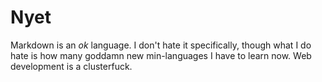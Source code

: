 # Nyet

Markdown is an _ok_ language. I don't hate it specifically, though what I do hate is how many goddamn new min-languages I have to learn now. Web development is a clusterfuck. 
